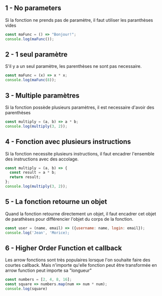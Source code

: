 ## 1 - No parameters

Si la fonction ne prends pas de paramètre, il faut utiliser les paranthèses vides

```js
const maFunc = () => "Bonjour!";
console.log(maFunc());
```

## 2 - 1 seul paramètre

S'il y a un seul paramètre, les parenthèses ne sont pas necessaire.

```js
const maFunc = (x) => x * x;
console.log(maFunc(8));
```

## 3 - Multiple paramètres

Si la fonction possède plusieurs paramètres, il est necessaire d'avoir des parenthèses

```js
const multiply = (a, b) => a * b;
console.log(multiply(3, 2));
```

## 4 - Fonction avec plusieurs instructions

Si la fonction necessite plusieurs instructions, il faut encadrer l'ensemble des instructions avec des accolage.

```js
const multiply = (a, b) => {
  const result = a * b;
  return result;
};
console.log(multiply(3, 2));
```

## 5 - La fonction retourne un objet

Quand la fonction retourne directement un objet, il faut encadrer cet objet de parathèses pour différencier l'objet du corps de la fonction.

```js
const user = (name, email) => ({username: name, login: email});
console.log('Jean', 'Morice);
```

## 6 - Higher Order Function et callback

Les arrow fonctions sont très populaires lorsque l'on souhaite faire des courtes callback. Mais n'importe qu'elle fonction peut être transformée en arrow function peut importe sa "longueur"

```js
const numbers = [2, 4, 8, 16];
const square => numbers.map(num => num * num);
console.log(square)
```
